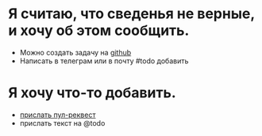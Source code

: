 # Я считаю, что сведенья не верные, и хочу об этом сообщить.
- Можно создать задачу на [github](https://github.com/NikiN2/VisionZero/issues)
- Написать в телеграм или в почту #todo добавить 

# Я хочу что-то добавить.
- [прислать пул-реквест](https://techrocks.ru/2020/02/09/first-pull-request-on-github/)
- прислать текст на @todo
